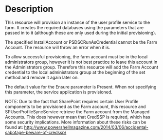 # Description

This resource will provision an instance of the user profile service to the
farm. It creates the required databases using the parameters that are passed
in to it (although these are only used during the initial provisioning).

The specified InstallAccount or PSDSCRunAsCredential cannot be the Farm Account.
The resource will throw an error when it is.

To allow successful provisioning, the farm account must be in the local
administrators group, however it is not best practice to leave this account in
the Administrators group. Therefore this resource will add the Farm Account
credential to the local administrators group at the beginning of the set method
and remove it again later on.

The default value for the Ensure parameter is Present. When not specifying this
parameter, the service application is provisioned.

NOTE:
Due to the fact that SharePoint requires certain User Profile components to be
provisioned as the Farm account, this resource and SPUserProfileSyncService
retrieve the Farm account from the Managed Accounts.
This does however mean that CredSSP is required, which has some security
implications. More information about these risks can be found at:
http://www.powershellmagazine.com/2014/03/06/accidental-sabotage-beware-of-credssp/
